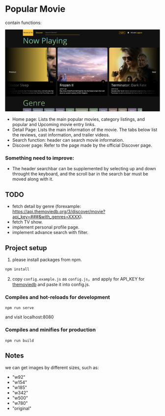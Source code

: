 # Popular Movie

contain functions:

![image](https://github.com/winwu/popular_movie/blob/master/demo_pic/demo.png)


* Home page: Lists the main popular movies, category listings, and popular and Upcoming movie entry links.
* Detail Page: Lists the main information of the movie. The tabs below list the reviews, cast information, and trailer videos.
* Search function: header can search movie information.
* Discover page: Refer to the page made by the official Discover page.

### Something need to improve:
* The header searchbar can be supplemented by selecting up and down throught the keyboard, and the scroll bar in the search bar must be moved along with it.


## TODO

* fetch detail by genre (forexample: https://api.themoviedb.org/3/discover/movie?api_key=###&with_genres=XXXX).
* fetch TV show.
* implement personal profile page.
* implement advance search with filter.


## Project setup

1. please install packages from npm.

```
npm install
```

2. copy `config.example.js` as `config.js`，and apply for API_KEY for [themoviedb](https://developers.themoviedb.org/3/getting-started/introduction) and paste it into config.js.


### Compiles and hot-reloads for development

```
npm run serve
```

and visit localhost:8080

### Compiles and minifies for production

```
npm run build
```


## Notes

we can get images by different sizes, such as:

* "w92"
* "w154"
* "w185"
* "w342"
* "w500"
* "w780"
* "original"

